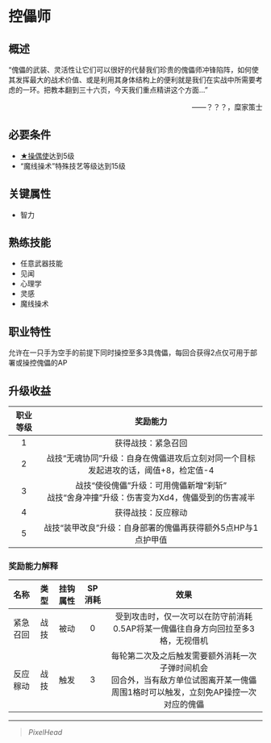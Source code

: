 # 控儡师

## 概述

“傀儡的武装、灵活性让它们可以很好的代替我们珍贵的傀儡师冲锋陷阵，如何使其发挥最大的战术价值、或是利用其身体结构上的便利就是我们在实战中所需要考虑的一环。把教本翻到三十六页，今天我们重点精讲这个方面…”
<div align="right">——？？？，糜家策士</div>

## 必要条件

* <a href="../1A-puppet_disciple" target="_blank">★操偶使</a>达到5级
* “魔线操术”特殊技艺等级达到15级

## 关键属性

* 智力

## 熟练技能

* 任意武器技能
* 见闻
* 心理学
* 灵感
* 魔线操术

## 职业特性

允许在一只手为空手的前提下同时操控至多3具傀儡，每回合获得2点仅可用于部署或操控傀儡的AP

## 升级收益

职业等级|奖励能力
:--:|:--:
1|获得战技：紧急召回
2|战技“无魂协同”升级：自身在傀儡进攻后立刻对同一个目标发起进攻的话，阈值+8，检定值-4
3|战技“使役傀儡”升级：可用傀儡新增“刹斩”<br>战技“舍身冲撞”升级：伤害变为Xd4，傀儡受到的伤害减半
4|获得战技：反应稼动
5|战技“装甲改良”升级：自身部署的傀儡再获得额外5点HP与1点护甲值

### 奖励能力解释

名称|类型|挂钩属性|SP消耗|效果
:--:|:--:|:--:|:--:|:--:
紧急召回|战技|被动|0|受到攻击时，仅一次可以在防守前消耗0.5AP将某一傀儡往自身方向回拉至多3格，无视借机
反应稼动|战技|触发|3|每轮第二次及之后触发需要额外消耗一次子弹时间机会<br>回合外，当有敌方单位试图离开某一傀儡周围1格时可以触发，立刻免AP操控一次对应的傀儡

---

> *PixelHead*